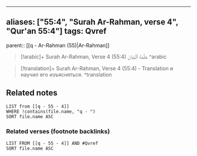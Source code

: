 
---
aliases: ["55:4", "Surah Ar-Rahman, verse 4", "Qur'an 55:4"]
tags: Qvref
---

parent:: [[q - Ar-Rahman (55)|Ar-Rahman]]

> [!arabic]+ Surah Ar-Rahman, Verse 4 (55:4)
> <span class="quran-arabic">عَلَّمَهُ ٱلْبَيَانَ</span>
^arabic

> [!translation]+ Surah Ar-Rahman, Verse 4 (55:4) - Translation
> и научил его изъясняться.
^translation



## Related notes
```dataview
LIST from [[q - 55 - 4]]
WHERE !contains(file.name, "q - ")
SORT file.name ASC
```

### Related verses (footnote backlinks)
```dataview
LIST FROM [[q - 55 - 4]] AND #Qvref
SORT file.name ASC
```

